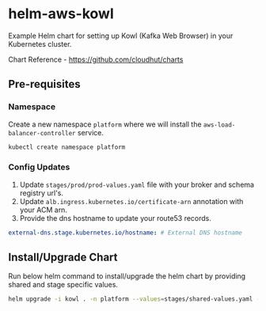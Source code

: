# helm-aws-kowl
Example Helm chart for setting up Kowl (Kafka Web Browser) in your Kubernetes cluster.

Chart Reference - https://github.com/cloudhut/charts

## Pre-requisites

### Namespace

Create a new namespace `platform` where we will install the `aws-load-balancer-controller` service.

```bash
kubectl create namespace platform
```

### Config Updates

1. Update `stages/prod/prod-values.yaml` file with your broker and schema registry url's.
2. Update `alb.ingress.kubernetes.io/certificate-arn` annotation with your ACM arn.
3. Provide the dns hostname to update your route53 records.

```yaml
external-dns.stage.kubernetes.io/hostname: # External DNS hostname
```

## Install/Upgrade Chart

Run below helm command to install/upgrade the helm chart by providing shared and stage specific values.

```bash
helm upgrade -i kowl . -n platform --values=stages/shared-values.yaml --values=stages/prod/prod-values.yaml
```
